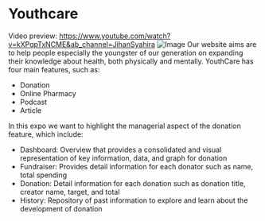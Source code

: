 # Youthcare
Video preview: https://www.youtube.com/watch?v=kXPqpTxNCME&ab_channel=JihanSyahira
![Image](https://github.com/user-attachments/assets/0c499705-1937-4f85-ac27-c6ee646a83c0)
Our website aims are to help people especially the youngster of our generation on expanding their knowledge about health, both physically and mentally. YouthCare has four main features, such as:
* Donation
* Online Pharmacy
* Podcast
* Article

In this expo we want to highlight the managerial aspect of the donation feature, which include:
* Dashboard: Overview that provides a consolidated and visual representation of key information, data, and graph for donation
* Fundraiser: Provides detail information for each donator such as name, total spending
* Donation: Detail information for each donation such as donation title, creator name, target, and total
* History: Repository of past information to explore and learn about the development of donation 
